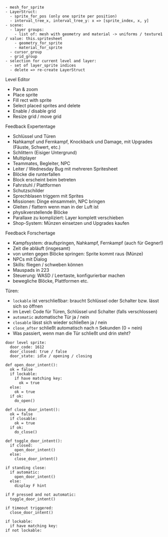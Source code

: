 ```
- mesh_for_sprite
- LayerStruct:
  - sprite_for_pos (only one sprite per position)
  - interval_tree_x, interval_tree_y: x => [sprite_index, x, y]
- scene:
  - layer groups:
    - list of: mesh with geometry and material -> uniforms / texture1 / value: this.spritesheet
    - geometry_for_sprite
    - material_for_sprite
  - cursor_group
  - grid_group
- selection for current level and layer:
  - set of layer_sprite indices
  - delete => re-create LayerStruct
```

Level Editor

- Pan & zoom
- Place sprite
- Fill rect with sprite
- Select placed sprites and delete
- Enable / disable grid
- Resize grid / move grid

Feedback Expertentage

- Schlüssel und Türen
- Nahkampf und Fernkampf, Knockback und Damage, mit Upgrades (Fäuste, Schwert, etc.)
- Schlittern (Eisiger Untergrund)
- Multiplayer
- Teammates, Begleiter, NPC
- Leiter / Wednesday Bug mit mehreren Spritesheet
- Blöcke die runterfallen
- Block erscheint beim betreten
- Fahrstuhl / Plattformen
- Schutzschilder
- Sprechblasen triggern mit Sprites
- Missionen: Dinge einsammeln, NPC bringen
- Gleiten / flattern wenn man in der Luft ist
- physikverstellende Blöcke
- Parallaxe zu kompliziert: Layer komplett verschieben
- Shop-System: Münzen einsetzen und Upgrades kaufen

Feedback Forschertage

- Kampfsystem: draufspringen, Nahkampf, Fernkampf (auch für Gegner!)
- Zeit die abläuft (insgesamt)
- von unten gegen Blöcke springen: Sprite kommt raus (Münze)
- NPCs mit Dialog
- Skills: fliegen / schweben können
- Mauspads in 223
- Steuerung: WASD / Leertaste, konfigurierbar machen
- bewegliche Blöcke, Plattformen etc.

Türen:
- `lockable` ist verschließbar: braucht Schlüssel oder Schalter bzw. lässt sich so öffnen
- im Level: Code für Türen, Schlüssel und Schalter (falls verschlossen)
- `automatic` automatische Tür ja / nein
- `closable` lässt sich wieder schließen ja / nein
- `close_after` schließt automatisch nach n Sekunden (0 = nein)
- Was passiert, wenn man die Tür schließt und drin steht?

```
door level sprite:
  door_code: 1612
  door_closed: true / false
  door_state: idle / opening / closing

def open_door_intent():
  ok = false
  if lockable:
    if have matching key:
      ok = true
  else:
    ok = true
  if ok:
    do_open()

def close_door_intent():
  ok = false
  if closable:
    ok = true
  if ok:
    do_close()

def toggle_door_intent():
  if closed:
    open_door_intent()
  else:
    close_door_intent()

if standing close:
  if automatic:
    open_door_intent()
  else:
    display F hint

if F pressed and not automatic:
  toggle_door_intent()

if timeout triggered:
  close_door_intent()

if lockable:
  if have matching key:
if not lockable:
```